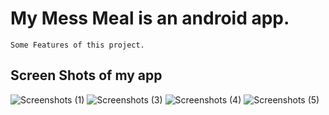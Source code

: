 # My Mess Meal is an android app.
```
Some Features of this project.
```
## Screen Shots of my app

![Screenshots (1)](https://user-images.githubusercontent.com/46674013/75118426-40cca480-56a4-11ea-9fb8-4a940e90a7bb.jpg)
![Screenshots (3)](https://user-images.githubusercontent.com/46674013/75118427-41fdd180-56a4-11ea-9421-f122fc3f1576.jpg)
![Screenshots (4)](https://user-images.githubusercontent.com/46674013/75118428-42966800-56a4-11ea-9b31-8376d16adc78.jpg)
![Screenshots (5)](https://user-images.githubusercontent.com/46674013/75118429-432efe80-56a4-11ea-96f4-4044ac3d1f48.jpg)


